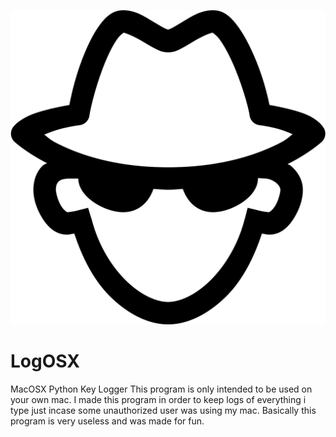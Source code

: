 ![](icon.png)
# LogOSX
MacOSX Python Key Logger
This program is only intended to be used on your own mac. I made this program in order to keep logs of everything i type just incase some unauthorized user was using my mac. Basically this program is very useless and was made for fun.
